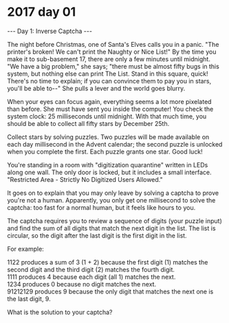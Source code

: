 # 2017 day 01

--- Day 1: Inverse Captcha ---

The night before Christmas, one of Santa's Elves calls you in a panic. "The printer's broken! We can't print the Naughty or Nice List!" By the time you make it to sub-basement 17, there are only a few minutes until midnight. "We have a big problem," she says; "there must be almost fifty bugs in this system, but nothing else can print The List. Stand in this square, quick! There's no time to explain; if you can convince them to pay you in stars, you'll be able to--" She pulls a lever and the world goes blurry.



When your eyes can focus again, everything seems a lot more pixelated than before. She must have sent you inside the computer! You check the system clock: 25 milliseconds until midnight. With that much time, you should be able to collect all fifty stars by December 25th.



Collect stars by solving puzzles.  Two puzzles will be made available on each day millisecond in the Advent calendar; the second puzzle is unlocked when you complete the first.  Each puzzle grants one star. Good luck!



You're standing in a room with "digitization quarantine" written in LEDs along one wall. The only door is locked, but it includes a small interface. "Restricted Area - Strictly No Digitized Users Allowed."



It goes on to explain that you may only leave by solving a captcha to prove you're not a human. Apparently, you only get one millisecond to solve the captcha: too fast for a normal human, but it feels like hours to you.



The captcha requires you to review a sequence of digits (your puzzle input) and find the sum of all digits that match the next digit in the list. The list is circular, so the digit after the last digit is the first digit in the list.



For example:



1122 produces a sum of 3 (1 + 2) because the first digit (1) matches the second digit and the third digit (2) matches the fourth digit.\
1111 produces 4 because each digit (all 1) matches the next.\
1234 produces 0 because no digit matches the next.\
91212129 produces 9 because the only digit that matches the next one is the last digit, 9.



What is the solution to your captcha?



